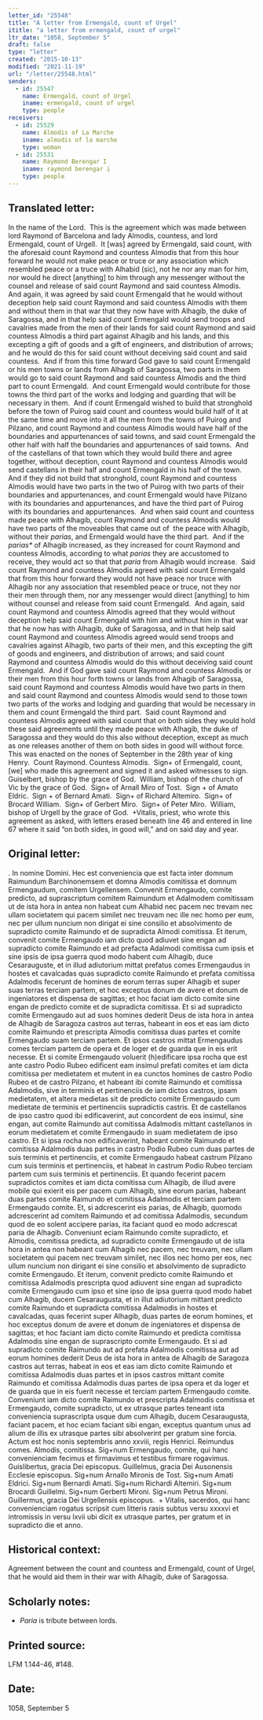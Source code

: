 ```yaml
---
letter_id: "25548"
title: "A letter from Ermengald, count of Urgel"
ititle: "a letter from ermengald, count of urgel"
ltr_date: "1058, September 5"
draft: false
type: "letter"
created: "2015-10-13"
modified: "2021-11-19"
url: "/letter/25548.html"
senders:
  - id: 25547
    name: Ermengald, count of Urgel
    iname: ermengald, count of urgel
    type: people
receivers:
  - id: 25529
    name: Almodis of La Marche
    iname: almodis of la marche
    type: woman
  - id: 25531
    name: Raymond Berengar I
    iname: raymond berengar i
    type: people
---
```

<h2> Translated letter:</h2><p>In the name of the Lord.&nbsp; This is the agreement which was made between lord Raymond of Barcelona and lady Almodis, countess, and lord Ermengald, count of Urgell.&nbsp; It [was] agreed by Ermengald, said count, with the aforesaid count Raymond and countess Almodis that from this hour forward he would not make peace or truce or any association which resembled peace or a truce with Alhabid (sic), not he nor any man for him, nor would he direct [anything] to him through any messenger without the counsel and release of said count Raymond and said countess Almodis.&nbsp; And again, it was agreed by said count Ermengald that he would without deception help said count Raymond and said countess Almodis with them and without them in that war that they now have with Alhagib, the duke of Saragossa, and in that help said count Ermengald would send troops and cavalries made from the men of their lands for said count Raymond and said countess Almodis a third part against Alhagib and his lands, and this excepting a gift of goods and a gift of engineers, and distribution of arrows; and he would do this for said count without deceiving said count and said countess.&nbsp; And if from this time forward God gave to said count Ermengald or his men towns or lands from Alhagib of Saragossa, two parts in them would go to said count Raymond and said countess Almodis and the third part to count Ermengald.&nbsp; And count Ermengald would contribute for those towns the third part of the works and lodging and guarding that will be necessary in them.&nbsp; And if count Ermengald wished to build that stronghold before the town of Puirog said count and countess would build half of it at the same time and move into it all the men from the towns of Puirog and Pilzano, and count Raymond and countess Almodis would have half of the boundaries and appurtenances of said towns, and said count Ermengald the other half with half the boundaries and appurtenances of said towns.&nbsp; And of the castellans of that town which they would build there and agree together, without deception, count Raymond and countess Almodis would send castellans in their half and count Ermengald in his half of the town.&nbsp; And if they did not build that stronghold, count Raymond and countess Almodis would have two parts in the two of Puirog with two parts of their boundaries and appurtenances, and count Ermengald would have Pilzano with its boundaries and appurtenances, and have the third part of Puirog with its boundaries and appurtenances.&nbsp; And when said count and countess made peace with Alhagib, count Raymond and countess Almodis would have two parts of the moveables that came out of&nbsp; the peace with Alhagib, without their <i>parias</i>, and Ermengald would have the third part.&nbsp; And if the <i>parias*</i> of Alhagib increased, as they increased for count Raymond and countess Almodis, according to what <i>parias</i> they are accustomed to receive, they would act so that that <i>paria</i> from Alhagib would increase.&nbsp; Said count Raymond and countess Almodis agreed with said count Ermengald that from this hour forward they would not have peace nor truce with Alhagib nor any association that resembled peace or truce, not they nor their men through them, nor any messenger would direct [anything] to him without counsel and release from said count Ermengald.&nbsp; And again, said count Raymond and countess Almodis agreed that they would without deception help said count Ermengald with him and without him in that war that he now has with Alhagib, duke of Saragossa, and in that help said count Raymond and countess Almodis agreed would send troops and cavalries against Alhagib, two parts of their men, and this excepting the gift of goods and engineers, and distribution of arrows; and said count Raymond and countess Almodis would do this without deceiving said count Ermengald.&nbsp; And if God gave said count Raymond and countess Almodis or their men from this hour forth towns or lands from Alhagib of Saragossa, said count Raymond and countess Almodis would have two parts in them and said count Raymond and countess Almodis would send to those town two parts of the works and lodging and guarding that would be necessary in them and count Ermengald the third part.&nbsp; Said count Raymond and countess Almodis agreed with said count that on both sides they would hold these said agreements until they made peace with Alhagib, the duke of Saragossa and they would do this also without deception, except as much as one releases another of them on both sides in good will without force.&nbsp; This was enacted on the nones of September in the 28th year of king Henry.&nbsp; Count Raymond. Countess Almodis.&nbsp; Sign+ of Ermengald, count, [we] who made this agreement and signed it and asked witnesses to sign.&nbsp; Guiselbert, bishop by the grace of God.&nbsp; William, bishop of the church of&nbsp; Vic by the grace of God.&nbsp; Sign+ of Arnall Miro of Tost.&nbsp; Sign + of Amato Eldric.&nbsp; Sign + of Bernard Amati.&nbsp; Sign+ of Richard Altemiro.&nbsp; Sign+ of Brocard William.&nbsp; Sign+ of Gerbert Miro.&nbsp; Sign+ of Peter Miro.&nbsp; William, bishop of Urgell by the grace of God.&nbsp; +Vitalis, priest, who wrote this agreement as asked, with letters erased beneath line 46 and entered in line 67 where it said “on both sides, in good will,” and on said day and year.</p><h2 class="mt-4"> Original letter:</h2><p>. In nomine Domini. Hec est conveniencia que est facta inter domnum Raimundum Barchinonemsem et domna Almodis comitissa et domnum Ermengaudum, comitem Urgellensem. Convenit Ermengaudo, comite predicto, ad suprascriptum comitem Raimundum et Adalmodem comitissam ut de ista hora in antea non habeat cum Alhabid nec pacem nec trevam nec ullam societatem qui pacem similet nec treuvam nec ille nec homo per eum, nec per ullum nuncium non dirigat ei sine consilio et absolvimento de supradicto comite Raimundo et de supradicta Almodi comitissa. Et iterum, convenit comite Ermengaudo iam dicto quod adiuvet sine engan ad supradicto comite Raimundo et ad prefacta Adalmodi comitissa cum ipsis et sine ipsis de ipsa guerra quod modo habent cum Alhagib, duce Cesarauguste, et in illud adiutorium mittat prefatus comes Ermengaudus in hostes et cavalcadas quas supradicto comite Raimundo et prefata comitissa Adalmodis fecerunt de homines de eorum terras super Alhagib et super suas terras terciam partem, et hoc exceptus donum de avere et donum de ingeniatores et dispensa de sagittas; et hoc faciat iam dicto comite sine engan de predicto comite et de supradicta comitissa. Et si ad supradicto comite Ermengaudo aut ad suos homines dederit Deus de ista hora in antea de Alhagib de Saragoza castros aut terras, habeant in eos et eas iam dicto comite Raimundo et prescripta Almodis comitissa duas partes et comite Ermengaudo suam terciam partem. Et ipsos castros mittat Ermengaudus comes terciam partem de opera et de loger et de guarda que in eis erit necesse. Et si comite Ermengaudo voluerit (h)edificare ipsa rocha que est ante castro Podio Rubeo edificent eam insimul prefati comites et iam dicta comitissa per medietatem et mutent in ea cunctos homines de castro Podio Rubeo et de castro Pilzano, et habeant ibi comite Raimundo et comitissa Adalmodis, sive in terminis et pertinenciis de iam dictos castros, ipsam medietatem, et altera medietas sit de predicto comite Ermengaudo cum medietate de terminis et pertinenciis supradictis castris. Et de castellanos de ipso castro quod ibi edificaverint, aut concordent de eos insimul, sine engan, aut comite Raimundo aut comitissa Adalmodis mittant castellanos in eorum medietatem et comite Ermengaudo in suam medietatem de ipso castro. Et si ipsa rocha non edificaverint, habeant comite Raimundo et comitissa Adalmodis duas partes in castro Podio Rubeo cum duas partes de suis terminis et pertinenciis, et comite Ermengaudo habeat castrum Pilzano cum suis terminis et pertinenciis, et habeat in castrum Podio Rubeo terciam partem cum suis terminis et pertinenciis. Et quando fecerint pacem supradictos comites et iam dicta comitissa cum Alhagib, de illud avere mobile qui exierit eis per pacem cum Alhagib, sine eorum parias, habeant duas partes comite Raimundo et comitissa Adal­modis et terciam partem Ermengaudo comite. Et, si adcrescerint eis parias, de Alhagib, quomodo adcrescerint ad comitem Raimundo et ad comitissa Adalmodis, secundum quod de eo solent accipere parias, ita faciant quod eo modo adcrescat paria de Alhagib. Conveniunt eciam Raimundo co­mite supradicto, et Almodis, comitissa predicta, ad supradicto comite Ermengaudo ut de ista hora in antea non habeant cum Alhagib nec pa­cem, nec treuvam, nec ullam societatem qui pacem nec treuvam similet, nec illos nec homo per eos, nec ullum nuncium non dirigant ei sine consilio et absolvimento de supradicto comite Ermengaudo. Et iterum, convenit predicto comite Raimundo et comitissa Adalmodis prescripta quod adiuvent sine engan ad supradicto comite Ermengaudo cum ipso et sine ipso de ipsa guerra quod modo habet cum Alhagib, ducem Cesaraugusta, et in illut adiutorium mittant predicto comite Raimundo et supradicta comitissa Adalmodis in hostes et cavalcadas, quas fecerint super Alhagib, duas partes de eorum homines, et hoc exceptus donum de avere et donum de ingeniatores et dispensa de sagittas; et hoc faciant iam dicto comite Raimundo et predicta comitissa Adalmodis sine engan de suprascripto comite Ermengaudo. Et si ad supradicto comite Raimundo aut ad prefata Adalmodis comitissa aut ad eorum homines dederit Deus de ista hora in antea de Alhagib de Saragoza castros aut terras, habeat in eos et eas iam dicto comite Raimundo et comitissa Adalmodis duas partes et in ipsos castros mittant comite Raimundo et comitissa Adalmodis duas partes de ipsa opera et da loger et de guarda que in eis fuerit necesse et terciam partem Ermengaudo comite. Conveniunt iam dicto comite Raimundo et prescripta Adalmodis comitissa et Ermengaudo, comite supradicto, ut ex utrasque partes teneant ista conveniencia suprascripta usque dum cum Alhagib, ducem Cesaraugusta, faciant pacem, et hoc eciam faciant sibi engan, exceptus quantum unus ad alium de illis ex utrasque partes sibi absolverint per gratum sine forcia. Actum est hoc nonis septembris anno xxviii, regis Henrici. Reimundus comes. Almodis, comitissa. Sig+num Ermengaudo, comite, qui hanc convenienciam fecimus et firmavimus et testibus firmare rogavimus. Guislibertus, gracia Dei episcopus. Guillelmus, gracia Dei Ausonensis Ecclesie episcopus. Sig+num Arnallo Mironis de Tost. Sig+num Amati Eldrici. Sig+num Bernardi Amati. Sig+num Richardi Altemiri. Sig+num Brocardi Guillelmi. Sig+num Gerberti Mironi. Sig+num Petrus Mironi. Guillermus, gracia Dei Urgellensis episcopus.&nbsp; + Vitalis, sacerdos, qui hanc convenienciam rogatus scripsit cum litteris rasis subtus versu xxxxvi et intromissis in versu lxvii ubi dicit ex utrasque partes, per gratum et in supradicto die et anno.</p><h2 class="mt-4"> Historical context:</h2><p>Agreement between the count and countess and Ermengald, count of Urgel, that he would aid them in their war with Alhagib, duke of Saragossa.</p><h2 class="mt-4"> Scholarly notes:</h2><ul><li><i>Paria </i>is tribute between lords.</li></ul><h2 class="mt-4"> Printed source:</h2><p>LFM 1.144-46, #148.&nbsp;&nbsp;</p><h2 class="mt-4"> Date:</h2>1058, September 5